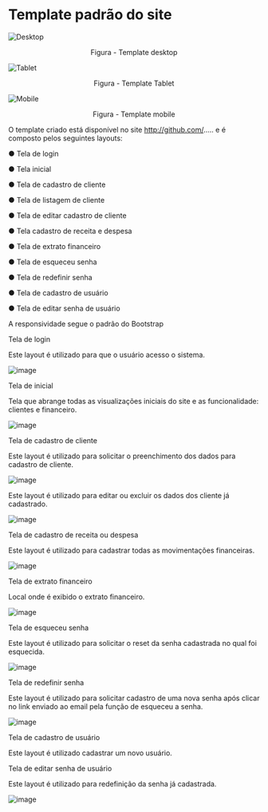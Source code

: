 # Template padrão do site
![Desktop](https://user-images.githubusercontent.com/89876269/198905211-c9ddc55b-eec4-45c0-a168-dc9d8cedd958.jpeg)
<p align="center">Figura - Template desktop </center>

![Tablet](https://user-images.githubusercontent.com/89876269/198905329-ec82dc4c-415c-4f3d-a950-97d354e9c1f6.jpeg)
<center>Figura - Template Tablet </center>

![Mobile](https://user-images.githubusercontent.com/89876269/198905243-6392537b-cfcf-428f-8a85-c709596efce5.jpeg)
<center>Figura - Template mobile </center>

O template criado está disponível no site http://github.com/.....  e é composto pelos seguintes 
layouts: 

● Tela de login

● Tela inicial

● Tela de cadastro de cliente

● Tela de listagem de cliente

● Tela de editar cadastro de cliente

● Tela cadastro de receita e despesa

● Tela de extrato financeiro

● Tela de esqueceu senha

● Tela de redefinir senha

● Tela de cadastro de usuário

● Tela de editar senha de usuário

A responsividade segue o padrão do Bootstrap

Tela de login

Este layout é utilizado para que o usuário acesso o sistema.

![image](https://user-images.githubusercontent.com/111931438/198907637-9b31e752-c30a-442e-ac73-6cf1ac869c9d.png)

Tela de inicial

Tela que abrange todas as visualizações iniciais do site e as funcionalidade: clientes e financeiro.

![image](https://user-images.githubusercontent.com/111931438/206778946-8be27c70-2dfb-4b6b-906f-1455f812b515.png)

Tela de cadastro de cliente

Este layout é utilizado para solicitar o preenchimento dos dados para cadastro de cliente.

![image](https://user-images.githubusercontent.com/111931438/206777645-fa34191d-7bb2-4ec7-b00b-31ed8b0319be.png)

Este layout é utilizado para editar ou excluir os dados dos cliente já cadastrado.

![image](https://user-images.githubusercontent.com/111931438/206778361-268251c6-dc5a-410a-afed-26337d9dcb3e.png)

Tela de cadastro de receita ou despesa

Este layout é utilizado para cadastrar todas as movimentações financeiras.

![image](https://user-images.githubusercontent.com/111931438/206778796-219bf1fe-87c3-4a29-a460-24e53c2008c8.png)

Tela de extrato financeiro

Local onde é exibido o extrato financeiro.

![image](https://user-images.githubusercontent.com/111931438/206778849-c30c4c99-b9df-4111-a1f9-5a4eaf0014d6.png)


Tela de esqueceu senha

Este layout é utilizado para solicitar o reset da senha cadastrada no qual foi esquecida.

![image](https://user-images.githubusercontent.com/111931438/198908081-12557f16-bc7e-46ac-af80-2ab034361fcd.png)

Tela de redefinir senha

Este layout é utilizado para solicitar cadastro de uma nova senha após clicar no link enviado ao email pela função de esqueceu a senha.

![image](https://user-images.githubusercontent.com/111931438/198910066-2ec011ba-fc9d-4d0e-9fb2-89a229294ad8.png)

Tela de cadastro de usuário

Este layout é utilizado cadastrar um novo usuário.


Tela de editar senha de usuário

Este layout é utilizado para redefinição da senha já cadastrada.

![image](https://user-images.githubusercontent.com/111931438/198909874-62223137-d370-4a68-9abb-4c16de03896c.png)


